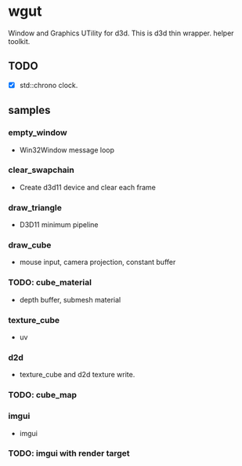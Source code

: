 # wgut

Window and Graphics UTility for d3d. This is d3d thin wrapper. helper toolkit.

## TODO

* [x] std::chrono clock.

## samples

### empty_window

* Win32Window message loop

### clear_swapchain

* Create d3d11 device and clear each frame

### draw_triangle

* D3D11 minimum pipeline

### draw_cube

* mouse input, camera projection, constant buffer

### TODO: cube_material

* depth buffer, submesh material

### texture_cube

* uv

### d2d

* texture_cube and d2d texture write.

### TODO: cube_map

### imgui

* imgui

### TODO: imgui with render target
